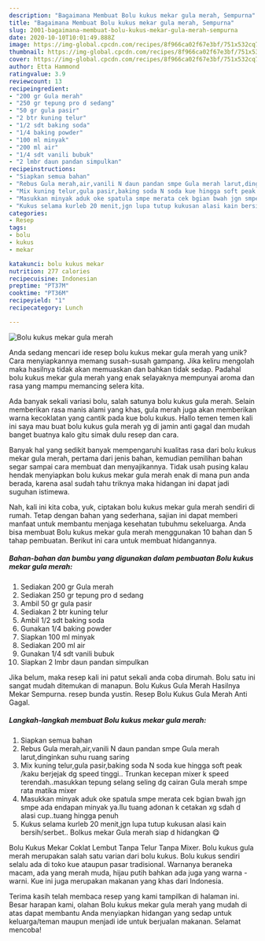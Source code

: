 ```yaml
---
description: "Bagaimana Membuat Bolu kukus mekar gula merah, Sempurna"
title: "Bagaimana Membuat Bolu kukus mekar gula merah, Sempurna"
slug: 2001-bagaimana-membuat-bolu-kukus-mekar-gula-merah-sempurna
date: 2020-10-10T10:01:49.888Z
image: https://img-global.cpcdn.com/recipes/8f966ca02f67e3bf/751x532cq70/bolu-kukus-mekar-gula-merah-foto-resep-utama.jpg
thumbnail: https://img-global.cpcdn.com/recipes/8f966ca02f67e3bf/751x532cq70/bolu-kukus-mekar-gula-merah-foto-resep-utama.jpg
cover: https://img-global.cpcdn.com/recipes/8f966ca02f67e3bf/751x532cq70/bolu-kukus-mekar-gula-merah-foto-resep-utama.jpg
author: Etta Hammond
ratingvalue: 3.9
reviewcount: 13
recipeingredient:
- "200 gr Gula merah"
- "250 gr tepung pro d sedang"
- "50 gr gula pasir"
- "2 btr kuning telur"
- "1/2 sdt baking soda"
- "1/4 baking powder"
- "100 ml minyak"
- "200 ml air"
- "1/4 sdt vanili bubuk"
- "2 lmbr daun pandan simpulkan"
recipeinstructions:
- "Siapkan semua bahan"
- "Rebus Gula merah,air,vanili N daun pandan smpe Gula merah larut,dinginkan suhu ruang saring"
- "Mix kuning telur,gula pasir,baking soda N soda kue hingga soft peak /kaku berjejak dg speed tinggi.. Trunkan kecepan mixer k speed terendah..masukkan tepung selang seling dg cairan Gula merah smpe rata matika mixer"
- "Masukkan minyak aduk oke spatula smpe merata cek bgian bwah jgn smpe ada endapan minyak ya.llu tuang adonan k cetakan xg sdah d alasi cup..tuang hingga penuh"
- "Kukus selama kurleb 20 menit,jgn lupa tutup kukusan alasi kain bersih/serbet.. Bolkus mekar Gula merah siap d hidangkan 😋"
categories:
- Resep
tags:
- bolu
- kukus
- mekar

katakunci: bolu kukus mekar 
nutrition: 277 calories
recipecuisine: Indonesian
preptime: "PT37M"
cooktime: "PT36M"
recipeyield: "1"
recipecategory: Lunch

---
```



![Bolu kukus mekar gula merah](https://img-global.cpcdn.com/recipes/8f966ca02f67e3bf/751x532cq70/bolu-kukus-mekar-gula-merah-foto-resep-utama.jpg)

Anda sedang mencari ide resep bolu kukus mekar gula merah yang unik? Cara menyiapkannya memang susah-susah gampang. Jika keliru mengolah maka hasilnya tidak akan memuaskan dan bahkan tidak sedap. Padahal bolu kukus mekar gula merah yang enak selayaknya mempunyai aroma dan rasa yang mampu memancing selera kita.

Ada banyak sekali variasi bolu, salah satunya bolu kukus gula merah. Selain memberikan rasa manis alami yang khas, gula merah juga akan memberikan warna kecoklatan yang cantik pada kue bolu kukus. Hallo temen temen kali ini saya mau buat bolu kukus gula merah yg di jamin anti gagal dan mudah banget buatnya kalo gitu simak dulu resep dan cara.

Banyak hal yang sedikit banyak mempengaruhi kualitas rasa dari bolu kukus mekar gula merah, pertama dari jenis bahan, kemudian pemilihan bahan segar sampai cara membuat dan menyajikannya. Tidak usah pusing kalau hendak menyiapkan bolu kukus mekar gula merah enak di mana pun anda berada, karena asal sudah tahu triknya maka hidangan ini dapat jadi suguhan istimewa.


Nah, kali ini kita coba, yuk, ciptakan bolu kukus mekar gula merah sendiri di rumah. Tetap dengan bahan yang sederhana, sajian ini dapat memberi manfaat untuk membantu menjaga kesehatan tubuhmu sekeluarga. Anda bisa membuat Bolu kukus mekar gula merah menggunakan 10 bahan dan 5 tahap pembuatan. Berikut ini cara untuk membuat hidangannya.

<!--inarticleads1-->

##### Bahan-bahan dan bumbu yang digunakan dalam pembuatan Bolu kukus mekar gula merah:

1. Sediakan 200 gr Gula merah
1. Sediakan 250 gr tepung pro d sedang
1. Ambil 50 gr gula pasir
1. Sediakan 2 btr kuning telur
1. Ambil 1/2 sdt baking soda
1. Gunakan 1/4 baking powder
1. Siapkan 100 ml minyak
1. Sediakan 200 ml air
1. Gunakan 1/4 sdt vanili bubuk
1. Siapkan 2 lmbr daun pandan simpulkan


Jika belum, maka resep kali ini patut sekali anda coba dirumah. Bolu satu ini sangat mudah ditemukan di manapun. Bolu Kukus Gula Merah Hasilnya Mekar Sempurna. resep bunda yustin. Resep Bolu Kukus Gula Merah Anti Gagal. 

<!--inarticleads2-->

##### Langkah-langkah membuat Bolu kukus mekar gula merah:

1. Siapkan semua bahan
1. Rebus Gula merah,air,vanili N daun pandan smpe Gula merah larut,dinginkan suhu ruang saring
1. Mix kuning telur,gula pasir,baking soda N soda kue hingga soft peak /kaku berjejak dg speed tinggi.. Trunkan kecepan mixer k speed terendah..masukkan tepung selang seling dg cairan Gula merah smpe rata matika mixer
1. Masukkan minyak aduk oke spatula smpe merata cek bgian bwah jgn smpe ada endapan minyak ya.llu tuang adonan k cetakan xg sdah d alasi cup..tuang hingga penuh
1. Kukus selama kurleb 20 menit,jgn lupa tutup kukusan alasi kain bersih/serbet.. Bolkus mekar Gula merah siap d hidangkan 😋


Bolu Kukus Mekar Coklat Lembut Tanpa Telur Tanpa Mixer. Bolu kukus gula merah merupakan salah satu varian dari bolu kukus. Bolu kukus sendiri selalu ada di toko kue ataupun pasar tradisional. Warnanya beraneka macam, ada yang merah muda, hijau putih bahkan ada juga yang warna - warni. Kue ini juga merupakan makanan yang khas dari Indonesia. 

Terima kasih telah membaca resep yang kami tampilkan di halaman ini. Besar harapan kami, olahan Bolu kukus mekar gula merah yang mudah di atas dapat membantu Anda menyiapkan hidangan yang sedap untuk keluarga/teman maupun menjadi ide untuk berjualan makanan. Selamat mencoba!
